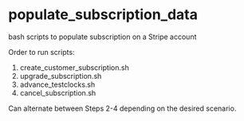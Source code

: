 # populate_subscription_data
bash scripts to populate subscription on a Stripe account
 
 Order to run scripts: 
 1. create_customer_subscription.sh
 2. upgrade_subscription.sh
 3. advance_testclocks.sh
 4. cancel_subscription.sh
 
 Can alternate between Steps 2-4 depending on the desired scenario. 
